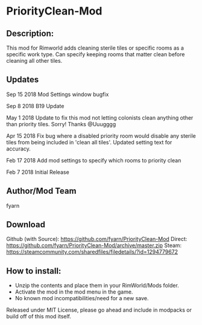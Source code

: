 # PriorityClean-Mod

## Description:
This mod for Rimworld adds cleaning sterile tiles or specific rooms as a specific work type. Can specify keeping rooms that matter clean before cleaning all other tiles.

## Updates
Sep 15 2018
Mod Settings window bugfix

Sep 8 2018
B19 Update

May 1 2018
Update to fix this mod not letting colonists clean anything other than priority tiles. Sorry! Thanks @Uuugggg

Apr 15 2018
Fix bug where a disabled priority room would disable any sterile tiles from being included in 'clean all tiles'. Updated setting text for accuracy.

Feb 17 2018
Add mod settings to specify which rooms to priority clean

Feb 7 2018
Initial Release

## Author/Mod Team
fyarn

## Download
Github (with Source): https://github.com/fyarn/PriorityClean-Mod
Direct: https://github.com/fyarn/PriorityClean-Mod/archive/master.zip
Steam: https://steamcommunity.com/sharedfiles/filedetails/?id=1294779672

## How to install:
- Unzip the contents and place them in your RimWorld/Mods folder.
- Activate the mod in the mod menu in the game.
- No known mod incompatibilities/need for a new save.

Released under MIT License, please go ahead and include in modpacks or build off of this mod itself.
